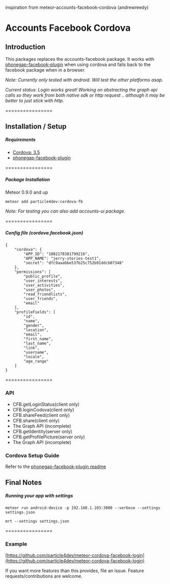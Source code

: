 inspiration from meteor-accounts-facebook-cordova (andrewreedy)

Accounts Facebook Cordova
================

## Introduction

This packages replaces the accounts-facebook package. It works with [phonegap-facebook-plugin](https://github.com/phonegap/phonegap-facebook-plugin) when using cordova and falls back to the facebook package when in a browser.

*Note: Currently only tested with android. Will test the other platforms asap.*

*Current status: Login works great! Working on abstracting the graph api calls so they work from both native sdk or http request .. although it may be better to just stick with http.*

================

## Installation / Setup

##### Requirements
* [Cordova: 3.5](http://cordova.apache.org/)
* [phonegap-facebook-plugin](https://github.com/phonegap/phonegap-facebook-plugin)

================

##### Package Installation
Meteor 0.9.0 and up
````
meteor add particle4dev:cordova-fb
````
*Note: For testing you can also add accounts-ui package.*

================

##### Config file (cordova.facebook.json)
````
{
    "cordova": {
        "APP_ID": "1082178381799216",
        "APP_NAME": "jerr­y­-s­t­o­ries-test1",
        "secret": "dfc9aaabbe537b25c752b91ddcb07348"
    },
    "permissions": [
        "public_profile",
        "user_interests",
        "user_activities",
        "user_photos",
        "read_friendlists",
        "user_friends",
        "email"
    ],
    "profileFields": [
        "id",
        "name",
        "gender",
        "location",
        "email",
        "first_name",
        "last_name",
        "link",
        "username",
        "locale",
        "age_range"
    ]
}
````
================

### API
* CFB.getLoginStatus(client only)
* CFB.loginCodova(client only)
* CFB.shareFeed(client only)
* CFB.share(client only)
* The Graph API (incomplete)
* CFB.getIdentity(server only)
* CFB.getProfilePicture(server only)
* The Graph API (incomplete)

### Cordova Setup Guide
Refer to the [phonegap-facebook-plugin readme](https://github.com/phonegap/phonegap-facebook-plugin)

## Final Notes

##### Running your app with settings

````
meteor run android-device -p 192.168.1.103:3000 --verbose --settings settings.json
````

````
mrt --settings settings.json
````
================
### Example
[https://github.com/particle4dev/meteor-cordova-facebook-login](https://github.com/particle4dev/meteor-cordova-facebook-login)

If you want more features than this provides, file an issue. Feature requests/contributions are welcome.

